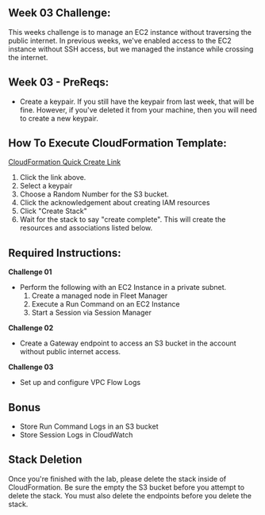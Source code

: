 ## Week 03 Challenge: 
This weeks challenge is to manage an EC2 instance without traversing the public internet. In previous weeks, we've enabled access to the EC2 instance without SSH access, but we managed the instance while crossing the internet. 
## Week 03 - PreReqs: 
- Create a keypair. If you still have the keypair from last week, that will be fine. However, if you've deleted it from your machine, then you will need to create a new keypair. 

## How To Execute CloudFormation Template:
[CloudFormation Quick Create Link](https://us-east-1.console.aws.amazon.com/cloudformation/home?region=us-east-1#/stacks/create/review?templateURL=https://aws-security-labs.s3.amazonaws.com/week-03-cf_template.yml&stackName=week-03-stack)
1. Click the link above.
3. Select a keypair
4. Choose a Random Number for the S3 bucket. 
4. Click the acknowledgement about creating IAM resources
5. Click "Create Stack"
6. Wait for the stack to say "create complete". This will create the resources and associations listed below.

## Required Instructions: 
**Challenge 01**
- Perform the following with an EC2 Instance in a private subnet. 
  1) Create a managed node in Fleet Manager
  2) Execute a Run Command on an EC2 Instance
  3) Start a Session via Session Manager

**Challenge 02**
- Create a Gateway endpoint to access an S3 bucket in the account without public internet access. 

**Challenge 03**
- Set up and configure VPC Flow Logs


## Bonus 
- Store Run Command Logs in an S3 bucket
- Store Session Logs in CloudWatch

## Stack Deletion 
Once you're finished with the lab, please delete the stack inside of CloudFormation. Be sure the empty the S3 bucket before you attempt to delete the stack. You must also delete the endpoints before you delete the stack. 
